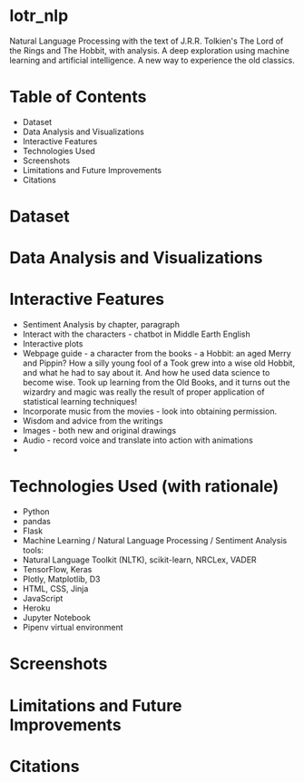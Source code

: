 # lotr_nlp
Natural Language Processing with the text of J.R.R. Tolkien's The Lord of the Rings and The Hobbit, with analysis.  A deep exploration using machine learning and artificial intelligence. A new way to experience the old classics.

# Table of Contents
* Dataset
* Data Analysis and Visualizations
* Interactive Features
* Technologies Used
* Screenshots
* Limitations and Future Improvements
* Citations

# Dataset

# Data Analysis and Visualizations

# Interactive Features
* Sentiment Analysis by chapter, paragraph
* Interact with the characters - chatbot in Middle Earth English
* Interactive plots
* Webpage guide - a character from the books - a Hobbit: an aged Merry and Pippin? How a silly young fool of a Took grew into a wise old Hobbit, and what he had to say about it. And how he used data science to become wise. Took up learning from the Old Books, and it turns out the wizardry and magic was really the result of proper application of statistical learning techniques!
* Incorporate music from the movies - look into obtaining permission.
* Wisdom and advice from the writings
* Images - both new and original drawings
* Audio - record voice and translate into action with animations
* 

# Technologies Used (with rationale)
* Python
* pandas
* Flask
* Machine Learning / Natural Language Processing / Sentiment Analysis tools:
*   Natural Language Toolkit (NLTK), scikit-learn, NRCLex, VADER
*   TensorFlow, Keras
* Plotly, Matplotlib, D3
* HTML, CSS, Jinja
* JavaScript
* Heroku
* Jupyter Notebook
* Pipenv virtual environment

# Screenshots

# Limitations and Future Improvements

# Citations
